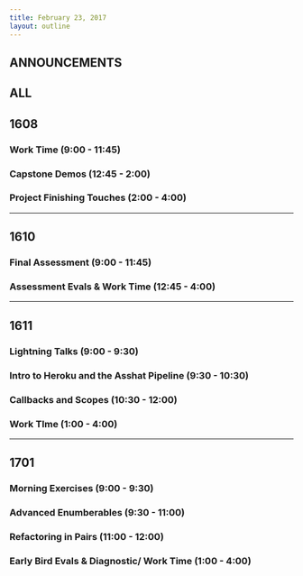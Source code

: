 ```yaml
---
title: February 23, 2017
layout: outline
---
```


## ANNOUNCEMENTS

## ALL

## 1608

### Work Time (9:00 - 11:45)

### Capstone Demos (12:45 - 2:00)

### Project Finishing Touches (2:00 - 4:00)

***

## 1610

### Final Assessment (9:00 - 11:45)

### Assessment Evals & Work Time (12:45 - 4:00)

***

## 1611

### Lightning Talks (9:00 - 9:30)

### Intro to Heroku and the Asshat Pipeline (9:30 - 10:30)

### Callbacks and Scopes (10:30 - 12:00)

### Work TIme (1:00 - 4:00)

***

## 1701

### Morning Exercises (9:00 - 9:30)

### Advanced Enumberables (9:30 - 11:00)

### Refactoring in Pairs (11:00 - 12:00)

### Early Bird Evals & Diagnostic/ Work Time (1:00 - 4:00)

